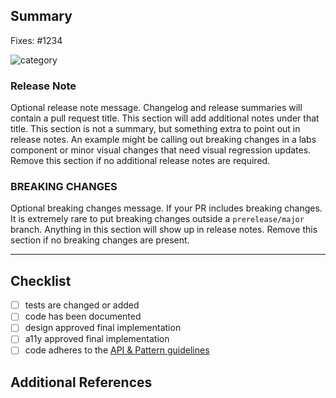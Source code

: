 <!-- Thank you for your pull request, please provide a brief summary of what this introduces (mandatory). Please point out any code that may be non-obvious to reviewers by using in-code comments. -->

## Summary

Fixes: #1234 <!-- For bug fixes, use "Fixes". For new features use "Resolves". This helps link a PR to an issue and will show up in release notes. -->

<!-- Explain the **motivation** for making this change. What existing problem does the pull request solve? Anything in the Summary section will be attached to the squashed commit when this PR is merged. -->

<!-- This is the category in the release notes. Common categories are Components, Infrastructure, and Documentation -->
![category](https://img.shields.io/badge/release_category-Components-blue)

### Release Note
Optional release note message. Changelog and release summaries will contain a pull request title. This section will add additional notes under that title. This section is not a summary, but something extra to point out in release notes. An example might be calling out breaking changes in a labs component or minor visual changes that need visual regression updates. Remove this section if no additional release notes are required.

### BREAKING CHANGES
Optional breaking changes message. If your PR includes breaking changes. It is extremely rare to put breaking changes outside a `prerelease/major` branch. Anything in this section will show up in release notes. Remove this section if no breaking changes are present.

---

## Checklist

<!-- Remove items that do not apply. For completed items, change [ ] to [x]. -->

- [ ] tests are changed or added
- [ ] code has been documented
- [ ] design approved final implementation
- [ ] a11y approved final implementation
- [ ] code adheres to the [API & Pattern guidelines](https://workday.github.io/canvas-kit/?path=/story/welcome-dev-docs-api-pattern-guidelines--page)

## Additional References

<!-- Upload screenshots of the final component or any other artifacts that would help a reviewer understand the choices you made in the PR. -->
